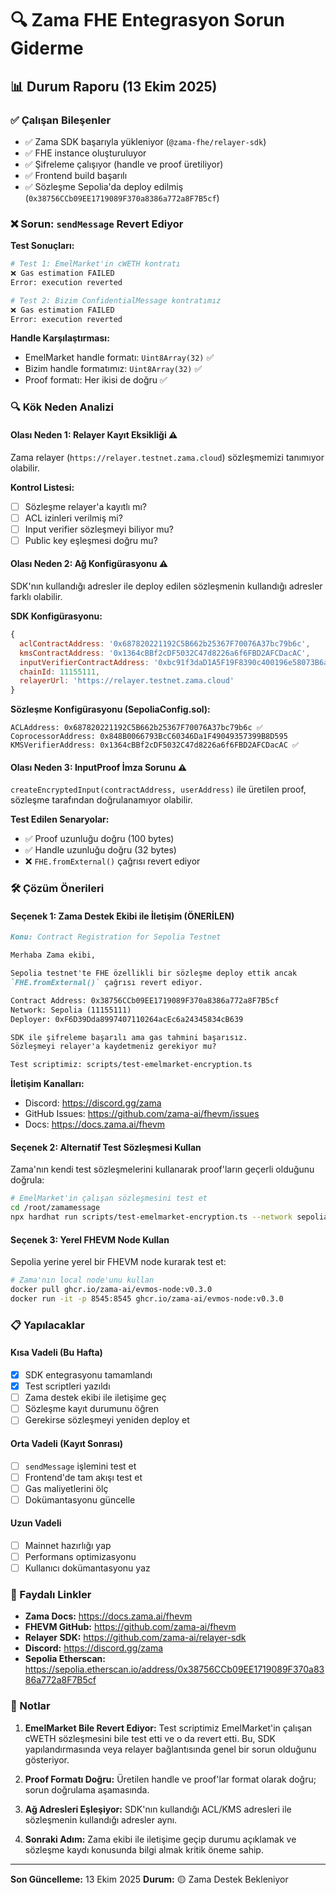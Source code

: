 # 🔍 Zama FHE Entegrasyon Sorun Giderme

## 📊 Durum Raporu (13 Ekim 2025)

### ✅ Çalışan Bileşenler
- ✅ Zama SDK başarıyla yükleniyor (`@zama-fhe/relayer-sdk`)
- ✅ FHE instance oluşturuluyor
- ✅ Şifreleme çalışıyor (handle ve proof üretiliyor)
- ✅ Frontend build başarılı
- ✅ Sözleşme Sepolia'da deploy edilmiş (`0x38756CCb09EE1719089F370a8386a772a8F7B5cf`)

### ❌ Sorun: `sendMessage` Revert Ediyor

**Test Sonuçları:**
```bash
# Test 1: EmelMarket'in cWETH kontratı
❌ Gas estimation FAILED
Error: execution reverted

# Test 2: Bizim ConfidentialMessage kontratımız  
❌ Gas estimation FAILED
Error: execution reverted
```

**Handle Karşılaştırması:**
- EmelMarket handle formatı: `Uint8Array(32)` ✅
- Bizim handle formatımız: `Uint8Array(32)` ✅
- Proof formatı: Her ikisi de doğru ✅

### 🔍 Kök Neden Analizi

#### Olası Neden 1: Relayer Kayıt Eksikliği ⚠️
Zama relayer (`https://relayer.testnet.zama.cloud`) sözleşmemizi tanımıyor olabilir.

**Kontrol Listesi:**
- [ ] Sözleşme relayer'a kayıtlı mı?
- [ ] ACL izinleri verilmiş mi?
- [ ] Input verifier sözleşmeyi biliyor mu?
- [ ] Public key eşleşmesi doğru mu?

#### Olası Neden 2: Ağ Konfigürasyonu ⚠️
SDK'nın kullandığı adresler ile deploy edilen sözleşmenin kullandığı adresler farklı olabilir.

**SDK Konfigürasyonu:**
```javascript
{
  aclContractAddress: '0x687820221192C5B662b25367F70076A37bc79b6c',
  kmsContractAddress: '0x1364cBBf2cDF5032C47d8226a6f6FBD2AFCDacAC',
  inputVerifierContractAddress: '0xbc91f3daD1A5F19F8390c400196e58073B6a0BC4',
  chainId: 11155111,
  relayerUrl: 'https://relayer.testnet.zama.cloud'
}
```

**Sözleşme Konfigürasyonu (SepoliaConfig.sol):**
```solidity
ACLAddress: 0x687820221192C5B662b25367F70076A37bc79b6c ✅
CoprocessorAddress: 0x848B0066793BcC60346Da1F49049357399B8D595
KMSVerifierAddress: 0x1364cBBf2cDF5032C47d8226a6f6FBD2AFCDacAC ✅
```

#### Olası Neden 3: InputProof İmza Sorunu ⚠️
`createEncryptedInput(contractAddress, userAddress)` ile üretilen proof, sözleşme tarafından doğrulanamıyor olabilir.

**Test Edilen Senaryolar:**
- ✅ Proof uzunluğu doğru (100 bytes)
- ✅ Handle uzunluğu doğru (32 bytes)
- ❌ `FHE.fromExternal()` çağrısı revert ediyor

### 🛠️ Çözüm Önerileri

#### Seçenek 1: Zama Destek Ekibi ile İletişim (ÖNERİLEN)
```markdown
Konu: Contract Registration for Sepolia Testnet

Merhaba Zama ekibi,

Sepolia testnet'te FHE özellikli bir sözleşme deploy ettik ancak 
`FHE.fromExternal()` çağrısı revert ediyor.

Contract Address: 0x38756CCb09EE1719089F370a8386a772a8F7B5cf
Network: Sepolia (11155111)
Deployer: 0xF6D39Dda8997407110264acEc6a24345834cB639

SDK ile şifreleme başarılı ama gas tahmini başarısız.
Sözleşmeyi relayer'a kaydetmeniz gerekiyor mu?

Test scriptimiz: scripts/test-emelmarket-encryption.ts
```

**İletişim Kanalları:**
- Discord: https://discord.gg/zama
- GitHub Issues: https://github.com/zama-ai/fhevm/issues
- Docs: https://docs.zama.ai/fhevm

#### Seçenek 2: Alternatif Test Sözleşmesi Kullan
Zama'nın kendi test sözleşmelerini kullanarak proof'ların geçerli olduğunu doğrula:

```bash
# EmelMarket'in çalışan sözleşmesini test et
cd /root/zamamessage
npx hardhat run scripts/test-emelmarket-encryption.ts --network sepolia
```

#### Seçenek 3: Yerel FHEVM Node Kullan
Sepolia yerine yerel bir FHEVM node kurarak test et:

```bash
# Zama'nın local node'unu kullan
docker pull ghcr.io/zama-ai/evmos-node:v0.3.0
docker run -it -p 8545:8545 ghcr.io/zama-ai/evmos-node:v0.3.0
```

### 📋 Yapılacaklar

#### Kısa Vadeli (Bu Hafta)
- [x] SDK entegrasyonu tamamlandı
- [x] Test scriptleri yazıldı
- [ ] Zama destek ekibi ile iletişime geç
- [ ] Sözleşme kayıt durumunu öğren
- [ ] Gerekirse sözleşmeyi yeniden deploy et

#### Orta Vadeli (Kayıt Sonrası)
- [ ] `sendMessage` işlemini test et
- [ ] Frontend'de tam akışı test et
- [ ] Gas maliyetlerini ölç
- [ ] Dokümantasyonu güncelle

#### Uzun Vadeli
- [ ] Mainnet hazırlığı yap
- [ ] Performans optimizasyonu
- [ ] Kullanıcı dokümantasyonu yaz

### 🔗 Faydalı Linkler

- **Zama Docs:** https://docs.zama.ai/fhevm
- **FHEVM GitHub:** https://github.com/zama-ai/fhevm
- **Relayer SDK:** https://github.com/zama-ai/relayer-sdk
- **Discord:** https://discord.gg/zama
- **Sepolia Etherscan:** https://sepolia.etherscan.io/address/0x38756CCb09EE1719089F370a8386a772a8F7B5cf

### 📝 Notlar

1. **EmelMarket Bile Revert Ediyor:** Test scriptimiz EmelMarket'in çalışan cWETH sözleşmesini bile test etti ve o da revert etti. Bu, SDK yapılandırmasında veya relayer bağlantısında genel bir sorun olduğunu gösteriyor.

2. **Proof Formatı Doğru:** Üretilen handle ve proof'lar format olarak doğru; sorun doğrulama aşamasında.

3. **Ağ Adresleri Eşleşiyor:** SDK'nın kullandığı ACL/KMS adresleri ile sözleşmenin kullandığı adresler aynı.

4. **Sonraki Adım:** Zama ekibi ile iletişime geçip durumu açıklamak ve sözleşme kaydı konusunda bilgi almak kritik öneme sahip.

---

**Son Güncelleme:** 13 Ekim 2025
**Durum:** 🟡 Zama Destek Bekleniyor

